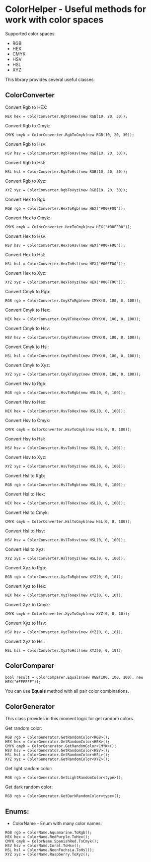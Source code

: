 # ColorHelper - Useful methods for work with color spaces

Supported color spaces:
- RGB
- HEX
- CMYK
- HSV
- HSL
- XYZ

This library provides several useful classes:

## ColorConverter

Convert Rgb to HEX:
```
HEX hex = ColorConverter.RgbToHex(new RGB(10, 20, 30));
```

Convert Rgb to Cmyk:
```
CMYK cmyk = ColorConverter.RgbToCmyk(new RGB(10, 20, 30));
```

Convert Rgb to Hsv:
```
HSV hsv = ColorConverter.RgbToHsv(new RGB(10, 20, 30));
```

Convert Rgb to Hsl:
```
HSL hsl = ColorConverter.RgbToHsl(new RGB(10, 20, 30));
```

Convert Rgb to Xyz:
```
XYZ xyz = ColorConverter.RgbToXyz(new RGB(10, 20, 30));
```

Convert Hex to Rgb:
```
RGB rgb = ColorConverter.HexToRgb(new HEX("#00FF00"));
```

Convert Hex to Cmyk:
```
CMYK cmyk = ColorConverter.HexToCmyk(new HEX("#00FF00"));
```

Convert Hex to Hsv:
```
HSV hsv = ColorConverter.HexToHsv(new HEX("#00FF00"));
```

Convert Hex to Hsl:
```
HSL hsl = ColorConverter.HexToHsl(new HEX("#00FF00"));
```

Convert Hex to Xyz:
```
XYZ xyz = ColorConverter.HexToXyz(new HEX("#00FF00"));
```

Convert Cmyk to Rgb:
```
RGB rgb = ColorConverter.CmykToRgb(new CMYK(0, 100, 0, 100));
```

Convert Cmyk to Hex:
```
HEX hex = ColorConverter.CmykToHex(new CMYK(0, 100, 0, 100));
```

Convert Cmyk to Hsv:
```
HSV hsv = ColorConverter.CmykToHsv(new CMYK(0, 100, 0, 100));
```

Convert Cmyk to Hsl:
```
HSL hsl = ColorConverter.CmykToHsl(new CMYK(0, 100, 0, 100));
```

Convert Cmyk to Xyz:
```
XYZ xyz = ColorConverter.CmykToXyz(new CMYK(0, 100, 0, 100));
```

Convert Hsv to Rgb:
```
RGB rgb = ColorConverter.HsvToRgb(new HSL(0, 0, 100));
```

Convert Hsv to Hex:
```
HEX hex = ColorConverter.HsvToHex(new HSL(0, 0, 100));
```

Convert Hsv to Cmyk:
```
CMYK cmyk = ColorConverter.HsvToCmyk(new HSL(0, 0, 100));
```

Convert Hsv to Hsl:
```
HSV hsv = ColorConverter.HsvToHsl(new HSL(0, 0, 100));
```

Convert Hsv to Xyz:
```
XYZ xyz = ColorConverter.HsvToXyz(new HSL(0, 0, 100));
```

Convert Hsl to Rgb:
```
RGB rgb = ColorConverter.HslToRgb(new HSL(0, 0, 100));
```

Convert Hsl to Hex:
```
HEX hex = ColorConverter.HslToHex(new HSL(0, 0, 100));
```

Convert Hsl to Cmyk:
```
CMYK cmyk = ColorConverter.HslToCmyk(new HSL(0, 0, 100));
```

Convert Hsl to Hsv:
```
HSV hsv = ColorConverter.HslToHsv(new HSL(0, 0, 100));
```

Convert Hsl to Xyz:
```
XYZ xyz = ColorConverter.HslToXyz(new HSL(0, 0, 100));
```

Convert Xyz to Rgb:
```
RGB rgb = ColorConverter.XyzToRgb(new XYZ(0, 0, 10));
```

Convert Xyz to Hex:
```
HEX hex = ColorConverter.XyzToHex(new XYZ(0, 0, 10));
```

Convert Xyz to Cmyk:
```
CMYK cmyk = ColorConverter.XyzToCmyk(new XYZ(0, 0, 10));
```

Convert Xyz to Hsv:
```
HSV hsv = ColorConverter.XyzToHsv(new XYZ(0, 0, 10));
```

Convert Xyz to Hsl:
```
HSL hsl = ColorConverter.XyzToHsl(new XYZ(0, 0, 10));
```

## ColorComparer
```
bool result = ColorComparer.Equals(new RGB(100, 100, 100), new HEX("#FFFFFF"));
```

You can use **Equals** method with all pair color combinations.

## ColorGenerator

This class provides in this moment logic for get random colors.

Get random color:

```
RGB rgb = ColorGenerator.GetRandomColor<RGB>();
HEX hex = ColorGenerator.GetRandomColor<HEX>();
CMYK cmyk = ColorGenerator.GetRandomColor<CMYK>();
HSV hsv = ColorGenerator.GetRandomColor<HSV>();
HSL hsl = ColorGenerator.GetRandomColor<HSL>();
XYZ xyz = ColorGenerator.GetRandomColor<XYZ>();
```

Get light random color:

```
RGB rgb = ColorGenerator.GetLightRandomColor<type>();
```

Get dark random color:

```
RGB rgb = ColorGenerator.GetDarkRandomColor<type>();
```

## Enums:


- ColorName - Enum with many color names:

```
RGB rgb = ColorName.Aquamarine.ToRgb();
HEX hex = ColorName.RedPurple.ToHex();
CMYK cmyk = ColorName.SpanishRed.ToCmyk();
HSV hsv = ColorName.Coral.ToHsv();
HSL hsl = ColorName.NeonFuchsia.ToHsl();
XYZ xyz = ColorName.Raspberry.ToXyz();
```
